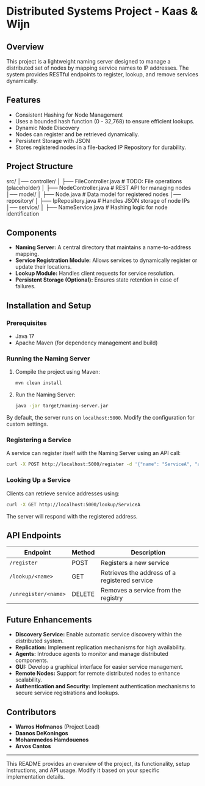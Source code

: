 # Distributed Systems Project - Kaas & Wijn

## Overview
This project is a lightweight naming server designed to manage a distributed set of nodes by mapping service names to IP addresses. The system provides RESTful endpoints to register, lookup, and remove services dynamically.

## Features
- Consistent Hashing for Node Management
- Uses a bounded hash function (0 - 32,768) to ensure efficient lookups.
- Dynamic Node Discovery
- Nodes can register and be retrieved dynamically.
- Persistent Storage with JSON
- Stores registered nodes in a file-backed IP Repository for durability.

## Project Structure
src/
│── controller/
│   ├── FileController.java   # TODO: File operations (placeholder)
│   ├── NodeController.java   # REST API for managing nodes
│── model/
│   ├── Node.java             # Data model for registered nodes
│── repository/
│   ├── IpRepository.java     # Handles JSON storage of node IPs
│── service/
│   ├── NameService.java      # Hashing logic for node identification

## Components
- **Naming Server:** A central directory that maintains a name-to-address mapping.
- **Service Registration Module:** Allows services to dynamically register or update their locations.
- **Lookup Module:** Handles client requests for service resolution.
- **Persistent Storage (Optional):** Ensures state retention in case of failures.

## Installation and Setup
### Prerequisites
- Java 17
- Apache Maven (for dependency management and build)

### Running the Naming Server
1. Compile the project using Maven:
   ```bash
   mvn clean install
   ```
2. Run the Naming Server:
   ```bash
   java -jar target/naming-server.jar
   ```
By default, the server runs on `localhost:5000`. Modify the configuration for custom settings.

### Registering a Service
A service can register itself with the Naming Server using an API call:
```bash
curl -X POST http://localhost:5000/register -d '{"name": "ServiceA", "address": "192.168.1.10:8080"}' -H "Content-Type: application/json"
```

### Looking Up a Service
Clients can retrieve service addresses using:
```bash
curl -X GET http://localhost:5000/lookup/ServiceA
```
The server will respond with the registered address.

## API Endpoints
| Endpoint            | Method | Description |
|---------------------|--------|-------------|
| `/register`        | POST   | Registers a new service |
| `/lookup/<name>`   | GET    | Retrieves the address of a registered service |
| `/unregister/<name>` | DELETE | Removes a service from the registry |

## Future Enhancements
- **Discovery Service:** Enable automatic service discovery within the distributed system.
- **Replication:** Implement replication mechanisms for high availability.
- **Agents:** Introduce agents to monitor and manage distributed components.
- **GUI:** Develop a graphical interface for easier service management.
- **Remote Nodes:** Support for remote distributed nodes to enhance scalability.
- **Authentication and Security:** Implement authentication mechanisms to secure service registrations and lookups.

## Contributors
- **Warros Hofmanos** (Project Lead)
- **Daanos DeKoningos**
- **Mohammedos Hamdouenos**
- **Arvos Cantos**


---
This README provides an overview of the project, its functionality, setup instructions, and API usage. Modify it based on your specific implementation details.
